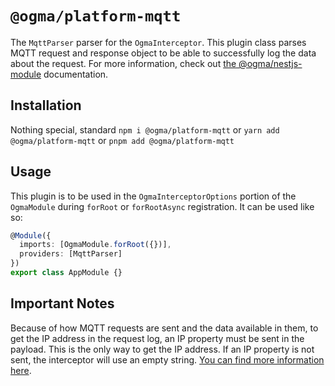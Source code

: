 # `@ogma/platform-mqtt`

The `MqttParser` parser for the `OgmaInterceptor`. This plugin class parses MQTT request and response object to be able to successfully log the data about the request. For more information, check out [the @ogma/nestjs-module](../nestjs-module/README.md) documentation.

## Installation

Nothing special, standard `npm i @ogma/platform-mqtt` or `yarn add @ogma/platform-mqtt` or `pnpm add @ogma/platform-mqtt`

## Usage

This plugin is to be used in the `OgmaInterceptorOptions` portion of the `OgmaModule` during `forRoot` or `forRootAsync` registration. It can be used like so:

```ts
@Module({
  imports: [OgmaModule.forRoot({})],
  providers: [MqttParser]
})
export class AppModule {}
```

## Important Notes

Because of how MQTT requests are sent and the data available in them, to get the IP address in the request log, an IP property must be sent in the payload. This is the only way to get the IP address. If an IP property is not sent, the interceptor will use an empty string. [You can find more information here](https://stackoverflow.com/questions/45235080/how-to-know-the-ip-address-of-mqtt-client-in-node-js).
